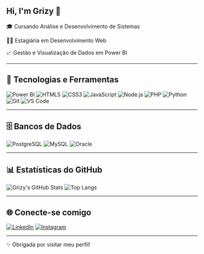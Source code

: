 ## Hi, I'm Grizy 👋

🎓 Cursando Análise e Desenvolvimento de Sistemas

👨‍💻 Estagiária em Desenvolvimento Web

📈 Gestão e Visualização de Dados em Power BI

---

## 🚀 Tecnologias e Ferramentas
![Power BI](https://img.shields.io/badge/Power%20BI-F2C811?style=flat&logo=powerbi&logoColor=black)
![HTML5](https://img.shields.io/badge/HTML5-E34F26?style=flat&logo=html5&logoColor=white)
![CSS3](https://img.shields.io/badge/CSS3-1572B6?style=flat&logo=css3&logoColor=white)
![JavaScript](https://img.shields.io/badge/JavaScript-F7DF1E?style=flat&logo=javascript&logoColor=black)
![Node.js](https://img.shields.io/badge/Node.js-339933?style=flat&logo=node.js&logoColor=white)
![PHP](https://img.shields.io/badge/PHP-777BB4?style=flat&logo=php&logoColor=white)
![Python](https://img.shields.io/badge/Python-3776AB?style=flat&logo=python&logoColor=white)
![Git](https://img.shields.io/badge/Git-F05032?style=flat&logo=git&logoColor=white)
![VS Code](https://img.shields.io/badge/VS%20Code-007ACC?style=flat&logo=visualstudiocode&logoColor=white)

---

## 🗄️ Bancos de Dados
![PostgreSQL](https://img.shields.io/badge/PostgreSQL-336791?style=flat&logo=postgresql&logoColor=white)
![MySQL](https://img.shields.io/badge/MySQL-4479A1?style=flat&logo=mysql&logoColor=white)
![Oracle](https://img.shields.io/badge/Oracle-F80000?style=flat&logo=oracle&logoColor=white)

---

## 📊 Estatísticas do GitHub

![Grizy's GitHub Stats](https://github-readme-stats.vercel.app/api?username=grizyqueiroz&show_icons=true&theme=dark&hide=stars)
![Top Langs](https://github-readme-stats.vercel.app/api/top-langs/?username=grizyqueiroz&layout=compact&theme=dark)

---

## 🌐 Conecte-se comigo

[![LinkedIn](https://img.shields.io/badge/-LinkedIn-0077B5?style=flat&logo=linkedin&logoColor=white)](https://linkedin.com/in/grizyqueiroz)
[![Instagram](https://img.shields.io/badge/-Instagram-E4405F?style=flat&logo=instagram&logoColor=white)](https://instagram.com/grizyqueiroz)

---

✨ Obrigada por visitar meu perfil!
<!--
**grizyqueiroz/grizyqueiroz** is a ✨ _special_ ✨ repository because its `README.md` (this file) appears on your GitHub profile.

Here are some ideas to get you started:

- 🔭 I’m currently working on ...
- 🌱 I’m currently learning ...
- 👯 I’m looking to collaborate on ...
- 🤔 I’m looking for help with ...
- 💬 Ask me about ...
- 📫 How to reach me: ...
- 😄 Pronouns: ...
- ⚡ Fun fact: ...
-->
